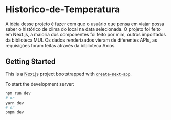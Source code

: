 # Historico-de-Temperatura

A idéia desse projeto é fazer com que o usuário que pensa em viajar possa saber o histórico de clima do local na data selecionada. O projeto foi feito em Next.js, a maioria dos componentes foi feito por mim, outros importados da biblioteca MUI. Os dados renderizados vieram de diferentes APIs, as requisições foram feitas através da biblioteca Axios.

## Getting Started

This is a [Next.js](https://nextjs.org) project bootstrapped with [`create-next-app`](https://nextjs.org/docs/app/api-reference/cli/create-next-app).

To start the development server:

```bash
npm run dev
# or
yarn dev
# or
pnpm dev
```
